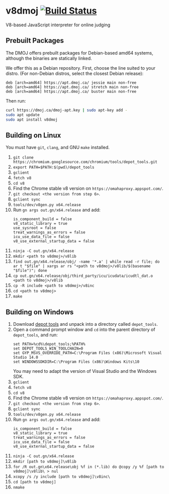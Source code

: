 # v8dmoj [![Build Status](https://ci.dmoj.ca/job/v8dmoj-linux-amd64/badge/icon)](https://ci.dmoj.ca/job/v8dmoj-linux-amd64/)
V8-based JavaScript interpreter for online judging

## Prebuilt Packages

The DMOJ offers prebuilt packages for Debian-based amd64 systems, although the binaries are statically linked.

We offer this as a Debian repository. First, choose the line suited to your distro. (For non-Debian distros, select the closest Debian release):

```
deb [arch=amd64] https://apt.dmoj.ca/ jessie main non-free
deb [arch=amd64] https://apt.dmoj.ca/ stretch main non-free
deb [arch=amd64] https://apt.dmoj.ca/ buster main non-free
```

Then run:

```sh
curl https://dmoj.ca/dmoj-apt.key | sudo apt-key add -
sudo apt update
sudo apt install v8dmoj
```

## Building on Linux
You must have `git`, `clang`, and GNU `make` installed.

 1. `git clone https://chromium.googlesource.com/chromium/tools/depot_tools.git`
 2. `export PATH=$PATH:$(pwd)/depot_tools`
 3. `gclient`
 4. `fetch v8`
 5. `cd v8`
 6. Find the Chrome stable v8 version on `https://omahaproxy.appspot.com/`.
 7. `git checkout <the version from step 6>`.
 8. `gclient sync`
 9. `tools/dev/v8gen.py x64.release`
10. Run `gn args out.gn/x64.release` and add:
    ```
    is_component_build = false
    v8_static_library = true
    use_sysroot = false
    treat_warnings_as_errors = false
    icu_use_data_file = false
    v8_use_external_startup_data = false
    ```
11. `ninja -C out.gn/x64.release`
12. `mkdir <path to v8dmoj>/v8lib`
13. `find out.gn/x64.release/obj/ -name '*.a' | while read -r file; do ar t "$file" | xargs ar rs "<path to v8dmoj>/v8lib/$(basename "$file")"; done`
14. `cp out.gn/x64.release/obj/third_party/icu/icudata/icudtl_dat.o <path to v8dmoj>/v8lib`
15. `cp -R include <path to v8dmoj>/v8inc`
16. `cd <path to v8dmoj>`
17. `make`

## Building on Windows
 1. Download [depot tools](https://storage.googleapis.com/chrome-infra/depot_tools.zip) and unpack into a directory called `depot_tools`.
 2. Open a command prompt window and `cd` into the parent directory of `depot_tools`, and run:
    ```
    set PATH=%cd%\depot_tools;%PATH%
    set DEPOT_TOOLS_WIN_TOOLCHAIN=0
    set GYP_MSVS_OVERRIDE_PATH=C:\Program Files (x86)\Microsoft Visual Studio 14.0
    set WINDOWSSDKDIR=C:\Program Files (x86)\Windows Kits\10
    ```
    You may need to adapt the version of Visual Studio and the Windows SDK.
 3. `gclient`
 4. `fetch v8`
 5. `cd v8`
 6. Find the Chrome stable v8 version on `https://omahaproxy.appspot.com/`.
 7. `git checkout <the version from step 6>`.
 8. `gclient sync`
 9. `tools/dev/v8gen.py x64.release`
10. Run `gn args out.gn/x64.release` and add:
    ```
    is_component_build = false
    v8_static_library = true
    treat_warnings_as_errors = false
    icu_use_data_file = false
    v8_use_external_startup_data = false
    ```
11. `ninja -C out.gn/x64.release`
12. `mkdir [path to v8dmoj]\v8lib`
13. `for /R out.gn\x64.release\obj %f in (*.lib) do @copy /y %f [path to v8dmoj]\v8lib\ > nul`
14. `xcopy /s /y include [path to v8dmoj]\v8inc\`
15. `cd [path to v8dmoj]`
16. `nmake`

